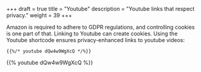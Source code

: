 +++
draft = true
title = "Youtube"
description = "Youtube links that respect privacy."
weight = 39
+++

Amazon is required to adhere to GDPR regulations, and controlling cookies is one part of that. Linking to Youtube can create cookies. 
Using the Youtube shortcode ensures privacy-enhanced links to youtube videos:

```
{{%/* youtube dQw4w9WgXcQ */%}}
```

{{% youtube dQw4w9WgXcQ %}}
